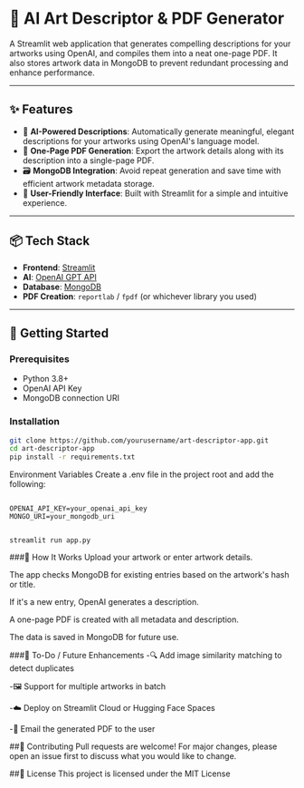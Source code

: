 # 🎨 AI Art Descriptor & PDF Generator 

A Streamlit web application that generates compelling descriptions for your artworks using OpenAI, and compiles them into a neat one-page PDF. It also stores artwork data in MongoDB to prevent redundant processing and enhance performance.

---

## ✨ Features

- 🧠 **AI-Powered Descriptions**: Automatically generate meaningful, elegant descriptions for your artworks using OpenAI's language model.
- 📄 **One-Page PDF Generation**: Export the artwork details along with its description into a single-page PDF.
- 🗃️ **MongoDB Integration**: Avoid repeat generation and save time with efficient artwork metadata storage.
- 🎨 **User-Friendly Interface**: Built with Streamlit for a simple and intuitive experience.

---

## 📦 Tech Stack

- **Frontend**: [Streamlit](https://streamlit.io/)
- **AI**: [OpenAI GPT API](https://platform.openai.com/)
- **Database**: [MongoDB](https://www.mongodb.com/)
- **PDF Creation**: `reportlab` / `fpdf` (or whichever library you used)

---

## 🚀 Getting Started

### Prerequisites

- Python 3.8+
- OpenAI API Key
- MongoDB connection URI

### Installation

```bash
git clone https://github.com/yourusername/art-descriptor-app.git
cd art-descriptor-app
pip install -r requirements.txt
```
Environment Variables
Create a .env file in the project root and add the following:

```env

OPENAI_API_KEY=your_openai_api_key
MONGO_URI=your_mongodb_uri
```
```Run the App

streamlit run app.py
```
###🧾 How It Works
Upload your artwork or enter artwork details.

The app checks MongoDB for existing entries based on the artwork's hash or title.

If it's a new entry, OpenAI generates a description.

A one-page PDF is created with all metadata and description.

The data is saved in MongoDB for future use.

###📌 To-Do / Future Enhancements
-🔍 Add image similarity matching to detect duplicates

-🖼️ Support for multiple artworks in batch

-☁️ Deploy on Streamlit Cloud or Hugging Face Spaces

-📧 Email the generated PDF to the user

##🤝 Contributing
Pull requests are welcome! For major changes, please open an issue first to discuss what you would like to change.

##📜 License
This project is licensed under the MIT License

